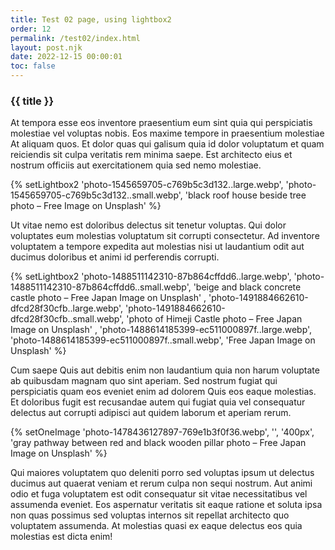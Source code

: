 ```yaml
---
title: Test 02 page, using lightbox2
order: 12
permalink: /test02/index.html
layout: post.njk
date: 2022-12-15 00:00:01
toc: false
---
```


### {{ title }}


At tempora esse eos inventore praesentium eum sint quia qui perspiciatis molestiae vel voluptas nobis. Eos maxime tempore in praesentium molestiae At aliquam quos. Et dolor quas qui galisum quia id dolor voluptatum et quam reiciendis sit culpa veritatis rem minima saepe. Est architecto eius et nostrum officiis aut exercitationem quia sed nemo molestiae.


{% setLightbox2
  'photo-1545659705-c769b5c3d132..large.webp', 'photo-1545659705-c769b5c3d132..small.webp', 'black roof house beside tree photo – Free Image on Unsplash'
%}


Ut vitae nemo est doloribus delectus sit tenetur voluptas. Qui dolor voluptates eum molestias voluptatum sit corrupti consectetur. Ad inventore voluptatem a tempore expedita aut molestias nisi ut laudantium odit aut ducimus doloribus et animi id perferendis corrupti.


{% setLightbox2
  'photo-1488511142310-87b864cffdd6..large.webp', 'photo-1488511142310-87b864cffdd6..small.webp', 'beige and black concrete castle photo – Free Japan Image on Unsplash'
, 'photo-1491884662610-dfcd28f30cfb..large.webp', 'photo-1491884662610-dfcd28f30cfb..small.webp', 'photo of Himeji Castle photo – Free Japan Image on Unsplash'
, 'photo-1488614185399-ec511000897f..large.webp', 'photo-1488614185399-ec511000897f..small.webp', 'Free Japan Image on Unsplash'
%}


Cum saepe Quis aut debitis enim non laudantium quia non harum voluptate ab quibusdam magnam quo sint aperiam. Sed nostrum fugiat qui perspiciatis quam eos eveniet enim ad dolorem Quis eos eaque molestias. Et doloribus fugit est recusandae autem qui fugiat quia vel consequatur delectus aut corrupti adipisci aut quidem laborum et aperiam rerum.


{% setOneImage 'photo-1478436127897-769e1b3f0f36.webp', '', '400px', 'gray pathway between red and black wooden pillar photo – Free Japan Image on Unsplash' %}


Qui maiores voluptatem quo deleniti porro sed voluptas ipsum ut delectus ducimus aut quaerat veniam et rerum culpa non sequi nostrum. Aut animi odio et fuga voluptatem est odit consequatur sit vitae necessitatibus vel assumenda eveniet. Eos aspernatur veritatis sit eaque ratione et soluta ipsa non quas possimus sed voluptas internos sit repellat architecto quo voluptatem assumenda. At molestias quasi ex eaque delectus eos quia molestias est dicta enim!


<!--
black roof house beside tree photo – Free Image on Unsplash https://unsplash.com/photos/kerhvcuNUY8

beige and black concrete castle photo – Free Japan Image on Unsplash https://unsplash.com/photos/Chz4nk6aKB0

photo of Himeji Castle photo – Free Japan Image on Unsplash https://unsplash.com/photos/wPMvPMD9KBI

Free Japan Image on Unsplash https://unsplash.com/photos/nx9sPhFmgJ4

gray pathway between red and black wooden pillar photo – Free Japan Image on Unsplash https://unsplash.com/photos/NYyCqdBOKwc
-->
